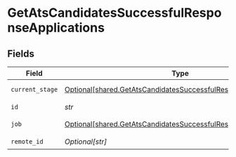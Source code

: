 # GetAtsCandidatesSuccessfulResponseApplications


## Fields

| Field                                                                                                                                    | Type                                                                                                                                     | Required                                                                                                                                 | Description                                                                                                                              | Example                                                                                                                                  |
| ---------------------------------------------------------------------------------------------------------------------------------------- | ---------------------------------------------------------------------------------------------------------------------------------------- | ---------------------------------------------------------------------------------------------------------------------------------------- | ---------------------------------------------------------------------------------------------------------------------------------------- | ---------------------------------------------------------------------------------------------------------------------------------------- |
| `current_stage`                                                                                                                          | [Optional[shared.GetAtsCandidatesSuccessfulResponseCurrentStage]](../../models/shared/getatscandidatessuccessfulresponsecurrentstage.md) | :heavy_check_mark:                                                                                                                       | N/A                                                                                                                                      | {"id":"26vafvWSRmbhNcxJYqjCzuJg","name":"Initial Screening","remote_id":"32"}                                                            |
| `id`                                                                                                                                     | *str*                                                                                                                                    | :heavy_check_mark:                                                                                                                       | N/A                                                                                                                                      |                                                                                                                                          |
| `job`                                                                                                                                    | [Optional[shared.GetAtsCandidatesSuccessfulResponseJob]](../../models/shared/getatscandidatessuccessfulresponsejob.md)                   | :heavy_check_mark:                                                                                                                       | N/A                                                                                                                                      | {"id":"26vafvWSRmbhNcxJYqjCzuJg","name":"Backend Engineer","remote_id":"32"}                                                             |
| `remote_id`                                                                                                                              | *Optional[str]*                                                                                                                          | :heavy_check_mark:                                                                                                                       | N/A                                                                                                                                      |                                                                                                                                          |